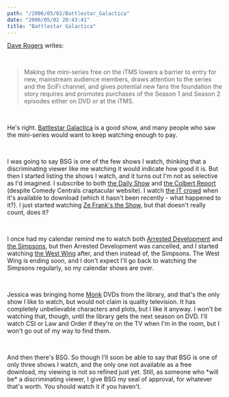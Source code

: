 ```yaml
---
path: "/2006/05/02/Battlestar_Galactica" 
date: "2006/05/02 20:43:41" 
title: "Battlestar Galactica" 
---
```

<p><a href="http://homepage.mac.com/dave_rogers/GHD04-06.html#note_2777">Dave Rogers</a> writes:</p><br><blockquote><p>Making the mini-series free on the iTMS lowers a barrier to entry for new, mainstream audience members, draws attention to the series and the SciFi channel, and gives potential new fans the foundation the story requires and promotes purchases of the Season 1 and Season 2 episodes either on DVD or at the iTMS.</p></blockquote><br><p>He's right. <a href="http://www.scifi.com/battlestar/">Battlestar Galactica</a> is a good show, and many people who saw the mini-series would want to keep watching enough to pay.</p><br><p>I was going to say BSG is one of the few shows I watch, thinking that a discriminating viewer like me watching it would indicate how good it is. But then I started listing the shows I watch, and it turns out I'm not as selective as I'd imagined. I subscribe to both <a href="http://www.comedycentral.com/shows/the_daily_show/index.jhtml">the Daily Show</a> and <a href="http://www.comedycentral.com/shows/the_colbert_report/index.jhtml">the Colbert Report</a> (despite Comedy Centrals craptacular website). I watch <a href="http://www.channel4.com/entertainment/tv/microsites/I/itcrowd/">the IT crowd</a> when it's available to download (which it hasn't been recently - what happened to it?). I just started watching <a href="http://www.zefrank.com/theshow/">Ze Frank's the Show</a>, but that doesn't really count, does it?</p><br><p>I once had my calendar remind me to watch both <a href="http://www.fox.com/arresteddev/">Arrested Development</a> and <a href="http://www.thesimpsons.com/">the Simpsons</a>, but then Arrested Development was cancelled, and I started watching <a href="http://www.nbc.com/The_West_Wing/">the West Wing</a> after, and then instead of, the Simpsons. The West Wing is ending soon, and I don't expect I'll go back to watching the Simpsons regularly, so my calendar shows are over.</p><br><p>Jessica was bringing home <a href="http://www.usanetwork.com/series/monk/">Monk</a> DVDs from the library, and that's the only show I like to watch, but would not claim is quality television. It has completely unbelievable characters and plots, but I like it anyway. I won't be watching that, though, until the library gets the next season on DVD.  I'll watch CSI or Law and Order if they're on the TV when I'm in the room, but I won't go out of my way to find them.</p><br><p>And then there's BSG. So though I'll soon be able to say that BSG is one of only three shows I watch, and the only one not available as a free download, my viewing is not so refined just yet. Still, as someone who *will be* a discriminating viewer, I give BSG my seal of approval, for whatever that's worth. You should watch it if you haven't.</p>